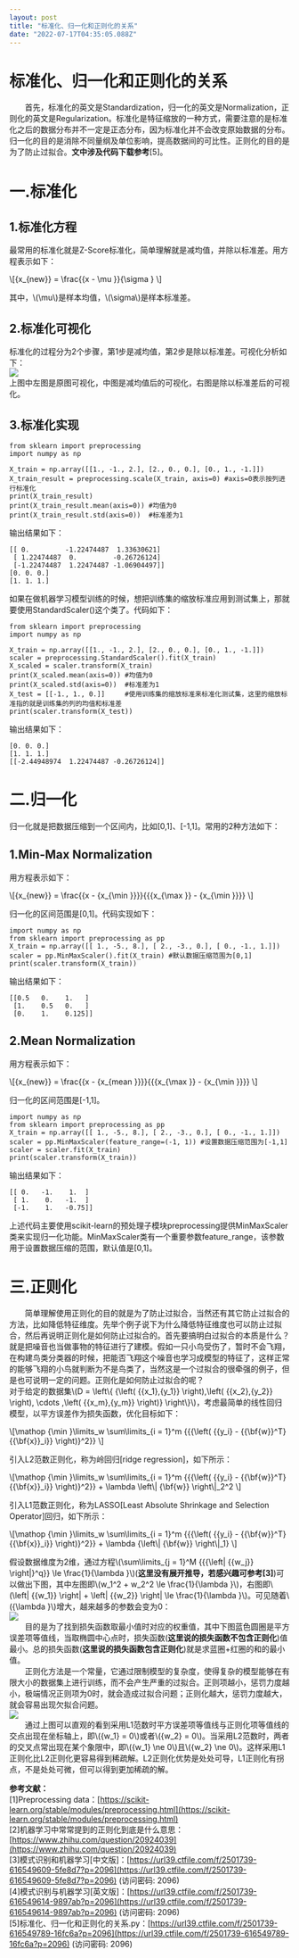 ```yaml
---
layout: post
title: "标准化、归一化和正则化的关系"
date: "2022-07-17T04:35:05.088Z"
---
```

标准化、归一化和正则化的关系
==============

  首先，标准化的英文是Standardization，归一化的英文是Normalization，正则化的英文是Regularization。标准化是特征缩放的一种方式，需要注意的是标准化之后的数据分布并不一定是正态分布，因为标准化并不会改变原始数据的分布。归一化的目的是消除不同量纲及单位影响，提高数据间的可比性。正则化的目的是为了防止过拟合。**文中涉及代码下载参考**\[5\]。

一.标准化
=====

1.标准化方程
-------

最常用的标准化就是Z-Score标准化，简单理解就是减均值，并除以标准差。用方程表示如下：

\\\[{x\_{new}} = \\frac{{x - \\mu }}{\\sigma } \\\]

其中，\\(\\mu\\)是样本均值，\\(\\sigma\\)是样本标准差。

2.标准化可视化
--------

标准化的过程分为2个步骤，第1步是减均值，第2步是除以标准差。可视化分析如下：  
![](https://files.mdnice.com/user/26218/a381ff50-297f-486b-8514-9b85671a356a.png)  
上图中左图是原图可视化，中图是减均值后的可视化，右图是除以标准差后的可视化。

3.标准化实现
-------

    from sklearn import preprocessing
    import numpy as np
    
    X_train = np.array([[1., -1., 2.], [2., 0., 0.], [0., 1., -1.]])
    X_train_result = preprocessing.scale(X_train, axis=0) #axis=0表示按列进行标准化
    print(X_train_result)
    print(X_train_result.mean(axis=0)) #均值为0
    print(X_train_result.std(axis=0))  #标准差为1
    

输出结果如下：

    [[ 0.         -1.22474487  1.33630621]
     [ 1.22474487  0.         -0.26726124]
     [-1.22474487  1.22474487 -1.06904497]]
    [0. 0. 0.]
    [1. 1. 1.]
    

如果在做机器学习模型训练的时候，想把训练集的缩放标准应用到测试集上，那就要使用StandardScaler()这个类了。代码如下：

    from sklearn import preprocessing
    import numpy as np
    
    X_train = np.array([[1., -1., 2.], [2., 0., 0.], [0., 1., -1.]])
    scaler = preprocessing.StandardScaler().fit(X_train)
    X_scaled = scaler.transform(X_train)
    print(X_scaled.mean(axis=0)) #均值为0
    print(X_scaled.std(axis=0))  #标准差为1
    X_test = [[-1., 1., 0.]]     #使用训练集的缩放标准来标准化测试集，这里的缩放标准指的就是训练集的列的均值和标准差
    print(scaler.transform(X_test))
    

输出结果如下：

    [0. 0. 0.]
    [1. 1. 1.]
    [[-2.44948974  1.22474487 -0.26726124]]
    

二.归一化
=====

归一化就是把数据压缩到一个区间内，比如\[0,1\]、\[-1,1\]。常用的2种方法如下：

1.Min-Max Normalization
-----------------------

用方程表示如下：

\\\[{x\_{new}} = \\frac{{x - {x\_{\\min }}}}{{{x\_{\\max }} - {x\_{\\min }}}} \\\]

归一化的区间范围是\[0,1\]。代码实现如下：

    import numpy as np
    from sklearn import preprocessing as pp
    X_train = np.array([[ 1., -5., 8.], [ 2., -3., 0.], [ 0., -1., 1.]])
    scaler = pp.MinMaxScaler().fit(X_train) #默认数据压缩范围为[0,1]
    print(scaler.transform(X_train))
    

输出结果如下：

    [[0.5   0.    1.   ]
     [1.    0.5   0.   ]
     [0.    1.    0.125]]
    

2.Mean Normalization
--------------------

用方程表示如下：

\\\[{x\_{new}} = \\frac{{x - {x\_{mean }}}}{{{x\_{\\max }} - {x\_{\\min }}}} \\\]

归一化的区间范围是\[-1,1\]。

    import numpy as np
    from sklearn import preprocessing as pp
    X_train = np.array([[ 1., -5., 8.], [ 2., -3., 0.], [ 0., -1., 1.]])
    scaler = pp.MinMaxScaler(feature_range=(-1, 1)) #设置数据压缩范围为[-1,1]
    scaler = scaler.fit(X_train)
    print(scaler.transform(X_train))
    

输出结果如下：

    [[ 0.   -1.    1.  ]
     [ 1.    0.   -1.  ]
     [-1.    1.   -0.75]]
    

上述代码主要使用scikit-learn的预处理子模块preprocessing提供MinMaxScaler类来实现归一化功能。MinMaxScaler类有一个重要参数feature\_range，该参数用于设置数据压缩的范围，默认值是\[0,1\]。

三.正则化
=====

  简单理解使用正则化的目的就是为了防止过拟合，当然还有其它防止过拟合的方法，比如降低特征维度。先举个例子说下为什么降低特征维度也可以防止过拟合，然后再说明正则化是如何防止过拟合的。首先要搞明白过拟合的本质是什么？就是把噪音也当做事物的特征进行了建模。假如一只小鸟受伤了，暂时不会飞翔，在构建鸟类分类器的时候，把能否飞翔这个噪音也学习成模型的特征了，这样正常的能够飞翔的小鸟就判断为不是鸟类了，当然这是一个过拟合的很牵强的例子，但是也可说明一定的问题。正则化是如何防止过拟合的呢？  
对于给定的数据集\\(D = \\left\\{ {\\left( {{x\_1},{y\_1}} \\right),\\left( {{x\_2},{y\_2}} \\right), \\cdots ,\\left( {{x\_m},{y\_m}} \\right)} \\right\\}\\)，考虑最简单的线性回归模型，以平方误差作为损失函数，优化目标如下：

\\\[\\mathop {\\min }\\limits\_w \\sum\\limits\_{i = 1}^m {{{\\left( {{y\_i} - {{\\bf{w}}^T}{{\\bf{x}}\_i}} \\right)}^2}} \\\]

引入L2范数正则化，称为岭回归\[ridge regression\]，如下所示：

\\\[\\mathop {\\min }\\limits\_w \\sum\\limits\_{i = 1}^m {{{\\left( {{y\_i} - {{\\bf{w}}^T}{{\\bf{x}}\_i}} \\right)}^2}} + \\lambda \\left\\| {\\bf{w}} \\right\\|\_2^2 \\\]

引入L1范数正则化，称为LASSO\[Least Absolute Shrinkage and Selection Operator\]回归，如下所示：

\\\[\\mathop {\\min }\\limits\_w \\sum\\limits\_{i = 1}^m {{{\\left( {{y\_i} - {{\\bf{w}}^T}{{\\bf{x}}\_i}} \\right)}^2}} + \\lambda {\\left\\| {\\bf{w}} \\right\\|\_1} \\\]

假设数据维度为2维，通过方程\\(\\sum\\limits\_{j = 1}^M {{{\\left| {{w\_j}} \\right|}^q}} \\le \\frac{1}{\\lambda }\\)(**这里没有展开推导，若感兴趣可参考\[3\]**)可以做出下图，其中左图即\\(w\_1^2 + w\_2^2 \\le \\frac{1}{\\lambda }\\)，右图即\\(\\left| {{w\_1}} \\right| + \\left| {{w\_2}} \\right| \\le \\frac{1}{\\lambda }\\)。可见随着\\({\\lambda }\\)增大，越来越多的参数会变为0：  
![](https://files.mdnice.com/user/26218/001f43bc-0428-452c-ba10-f7b9641bf8fa.png)  
  目的是为了找到损失函数取最小值时对应的权重值，其中下图蓝色圆圈是平方误差项等值线，当取椭圆中心点时，损失函数(**这里说的损失函数不包含正则化**)值最小。总的损失函数(**这里说的损失函数包含正则化**)就是求蓝圈+红圈的和的最小值。  
  正则化方法是一个常量，它通过限制模型的复杂度，使得复杂的模型能够在有限大小的数据集上进行训练，而不会产生严重的过拟合。正则项越小，惩罚力度越小，极端情况正则项为0时，就会造成过拟合问题；正则化越大，惩罚力度越大，就会容易出现欠拟合问题。  
![](https://files.mdnice.com/user/26218/9abecbbc-8eab-41cf-98f8-862cdf596b2c.png)  
  通过上图可以直观的看到采用L1范数时平方误差项等值线与正则化项等值线的交点出现在坐标轴上，即\\({w\_1} = 0\\)或者\\({w\_2} = 0\\)。当采用L2范数时，两者的交叉点常出现在某个象限中，即\\({w\_1} \\ne 0\\)且\\({w\_2} \\ne 0\\)。这样采用L1正则化比L2正则化更容易得到稀疏解。L2正则化优势是处处可导，L1正则化有拐点，不是处处可微，但可以得到更加稀疏的解。

**参考文献：**  
\[1\]Preprocessing data：[https://scikit-learn.org/stable/modules/preprocessing.html](https://scikit-learn.org/stable/modules/preprocessing.html)  
\[2\]机器学习中常常提到的正则化到底是什么意思：[https://www.zhihu.com/question/20924039](https://www.zhihu.com/question/20924039)  
\[3\]模式识别和机器学习\[中文版\]：[https://url39.ctfile.com/f/2501739-616549609-5fe8d7?p=2096](https://url39.ctfile.com/f/2501739-616549609-5fe8d7?p=2096) (访问密码: 2096)  
\[4\]模式识别与机器学习\[英文版\]：[https://url39.ctfile.com/f/2501739-616549614-9897ab?p=2096](https://url39.ctfile.com/f/2501739-616549614-9897ab?p=2096) (访问密码: 2096)  
\[5\]标准化、归一化和正则化的关系.py：[https://url39.ctfile.com/f/2501739-616549789-16fc6a?p=2096](https://url39.ctfile.com/f/2501739-616549789-16fc6a?p=2096) (访问密码: 2096)